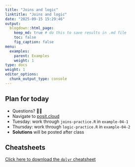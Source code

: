 ```yaml
---
title: "Joins and logic"
linktitle: "Joins and logic"
date: "2025-09-15 15:29:46"
output:
  blogdown::html_page:
    keep_md: true # do this to save results in .md file
    toc: false
    fig_caption: false
menu:
  examples:
    parent: Examples
    weight: 1
type: docs
weight: 1
editor_options:
  chunk_output_type: console
---
```


## Plan for today
- Questions? :raising_hand_woman:
- Navigate to [posit.cloud](http://posit.cloud)
- Tuesday: work through `joins-practice.R` in `example-04-1`
- Thursday: work through `logic-practice.R` in `example-04-2`
- **Solutions** will be posted after class


## Cheatsheets

[Click here to download the `dplyr` cheatsheet](https://rstudio.github.io/cheatsheets/data-transformation.pdf)
